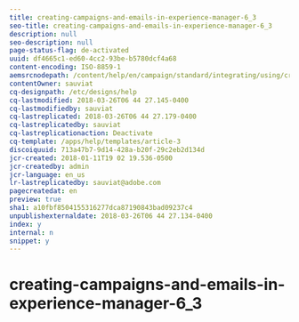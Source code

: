 ```yaml
---
title: creating-campaigns-and-emails-in-experience-manager-6_3
seo-title: creating-campaigns-and-emails-in-experience-manager-6_3
description: null
seo-description: null
page-status-flag: de-activated
uuid: df4665c1-ed60-4cc2-93be-b5780dcf4a68
content-encoding: ISO-8859-1
aemsrcnodepath: /content/help/en/campaign/standard/integrating/using/creating-campaigns-and-emails-in-experience-manager-6_3
contentOwner: sauviat
cq-designpath: /etc/designs/help
cq-lastmodified: 2018-03-26T06 44 27.145-0400
cq-lastmodifiedby: sauviat
cq-lastreplicated: 2018-03-26T06 44 27.179-0400
cq-lastreplicatedby: sauviat
cq-lastreplicationaction: Deactivate
cq-template: /apps/help/templates/article-3
discoiquuid: 713a47b7-9d14-428a-b20f-29c2eb2d134d
jcr-created: 2018-01-11T19 02 19.536-0500
jcr-createdby: admin
jcr-language: en_us
lr-lastreplicatedby: sauviat@adobe.com
pagecreatedat: en
preview: true
sha1: a10fbf8504155316277dca87190843bad09237c4
unpublishexternaldate: 2018-03-26T06 44 27.134-0400
index: y
internal: n
snippet: y
---
```


# creating-campaigns-and-emails-in-experience-manager-6_3

